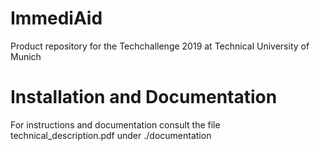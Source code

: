 # ImmediAid
Product repository for the Techchallenge 2019 at Technical University of Munich

# Installation and Documentation
For instructions and documentation consult the file technical_description.pdf under ./documentation
